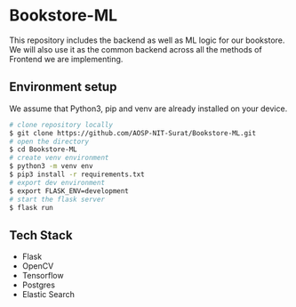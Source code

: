 # Bookstore-ML

This repository includes the backend as well as ML logic for our bookstore.
We will also use it as the common backend across all the methods of Frontend we are implementing.

## Environment setup

We assume that Python3, pip and venv are already installed on your device.

```sh
# clone repository locally
$ git clone https://github.com/AOSP-NIT-Surat/Bookstore-ML.git
# open the directory
$ cd Bookstore-ML
# create venv environment
$ python3 -m venv env
$ pip3 install -r requirements.txt
# export dev environment
$ export FLASK_ENV=development
# start the flask server
$ flask run
```

## Tech Stack

- Flask
- OpenCV
- Tensorflow
- Postgres
- Elastic Search
